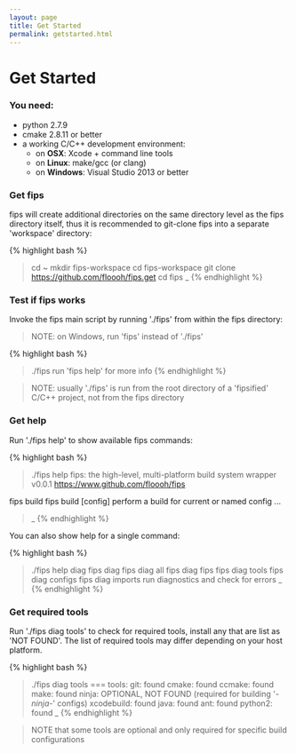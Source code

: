 ```yaml
---
layout: page
title: Get Started 
permalink: getstarted.html
---
```


# Get Started

### You need:

* python 2.7.9
* cmake 2.8.11 or better
* a working C/C++ development environment:
    * on **OSX**: Xcode + command line tools
    * on **Linux**: make/gcc (or clang)
    * on **Windows**: Visual Studio 2013 or better

### Get fips

fips will create additional directories on the same directory level as
the fips directory itself, thus it is recommended to git-clone fips into a separate
'workspace' directory:

{% highlight bash %}
> cd ~
> mkdir fips-workspace
> cd fips-workspace
> git clone https://github.com/floooh/fips.get
> cd fips
> _
{% endhighlight %}

### Test if fips works

Invoke the fips main script by running './fips' from within the fips directory:

> NOTE: on Windows, run 'fips' instead of './fips'

{% highlight bash %}
> ./fips
run 'fips help' for more info
{% endhighlight %}

> NOTE: usually './fips' is run from the root directory of a 'fipsified' C/C++
project, not from the fips directory

### Get help

Run './fips help' to show available fips commands:

{% highlight bash %}
> ./fips help
fips: the high-level, multi-platform build system wrapper
v0.0.1
https://www.github.com/floooh/fips

fips build
fips build [config]
   perform a build for current or named config
...
> _
{% endhighlight %}

You can also show help for a single command:

{% highlight bash %}
> ./fips help diag
fips diag
fips diag all
fips diag fips
fips diag tools
fips diag configs
fips diag imports
    run diagnostics and check for errors
> _
{% endhighlight %}


### Get required tools

Run './fips diag tools' to check for required tools, install any that are
list as 'NOT FOUND'. The list of required tools may differ depending on 
your host platform.

{% highlight bash %}
> ./fips diag tools
=== tools:
git:	found
cmake:	found
ccmake:	found
make:	found
ninja:	OPTIONAL, NOT FOUND (required for building '*-ninja-*' configs)
xcodebuild:	found
java:	found
ant:	found
python2:	found
> _
{% endhighlight %}

> NOTE that some tools are optional and only required for specific 
build configurations

